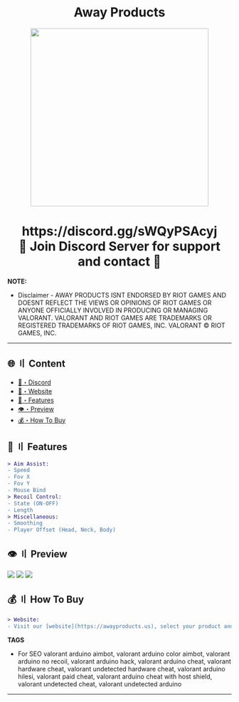 <h1 align="center">
   Away Products
</h1>
<p align="center"> 
   <kbd>
   <img src="[https://media.discordapp.net/attachments/1111364024408494140/1111364181032177766/cs.png](https://cdn.discordapp.com/attachments/1105563828135141407/1129848223293522010/AWAY.webp)" width="400"></img>
   </kbd>
</p>
<h1 align="center">
   https://discord.gg/sWQyPSAcyj<br>
   🔱 Join Discord Server for support and contact 🔱
</h1>

**NOTE:** 
- Disclaimer -
AWAY PRODUCTS ISNT ENDORSED BY RIOT GAMES AND DOESNT REFLECT THE VIEWS OR OPINIONS OF RIOT GAMES OR ANYONE OFFICIALLY INVOLVED IN PRODUCING OR MANAGING VALORANT. VALORANT AND RIOT GAMES ARE TRADEMARKS OR REGISTERED TRADEMARKS OF RIOT GAMES, INC. VALORANT © RIOT GAMES, INC.
---

## <a id="content"></a>🌐 〢 Content
- [🌌・Discord](https://discord.gg/sWQyPSAcyj)
- [🌌・Website](https://awayproducts.us)
- [🔰・Features](#features)
- [👁️・Preview](#preview)
- [💰・How To Buy](#how-to-buy)

## <a id="features"></a>💎 〢 Features
```diff
> Aim Assist:
- Speed
- Fov X
- Fov Y
- Mouse Bind
> Recoil Control:
- State (ON-OFF)
- Length
> Miscellaneous:
- Smoothing
- Player Offset (Head, Neck, Body)
```

## <a id="preview"></a>👁️ 〢 Preview
![](https://www.youtube.com/embed/TKsJlltkrK8)
![](https://www.youtube.com/embed/OkqdVpgENwE)
![](https://cdn.discordapp.com/attachments/1026341952175751209/1129907465954271302/awaycheats.png)

## <a id="how-to-buy"></a>💰 〢 How To Buy
```diff
> Website:
- Visit our [website](https://awayproducts.us), select your product and click checkout now! 
```

**TAGS**
- For SEO
valorant arduino aimbot, valorant arduino color aimbot, valorant arduino no recoil, valorant arduino hack, valorant arduino cheat, valorant hardware cheat, valorant undetected hardware cheat, valorant arduino hilesi, valorant paid cheat, valorant arduino cheat with host shield, valorant undetected cheat, valorant undetected arduino​
---
